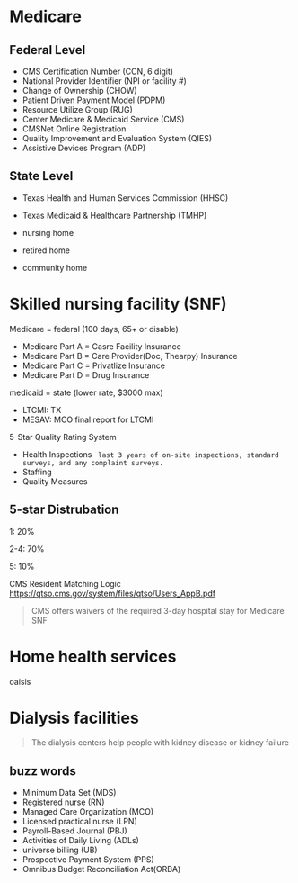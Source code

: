 # Medicare

## Federal Level
- CMS Certification Number (CCN, 6 digit)
- National Provider Identifier (NPI or facility #)
- Change of Ownership (CHOW)
- Patient Driven Payment Model (PDPM)
- Resource Utilize Group (RUG)
- Center Medicare & Medicaid Service (CMS)
- CMSNet Online Registration
- Quality Improvement and Evaluation System (QIES)
- Assistive Devices Program (ADP)

## State Level
- Texas Health and Human Services Commission (HHSC)
- Texas Medicaid & Healthcare Partnership (TMHP)

- nursing home
- retired home
- community home

# Skilled nursing facility (SNF)

Medicare = federal (100 days, 65+ or disable)

  - Medicare Part A = Casre Facility Insurance
  - Medicare Part B = Care Provider(Doc, Thearpy) Insurance
  - Medicare Part C = Privatlize Insurance
  - Medicare Part D = Drug Insurance

medicaid = state (lower rate, $3000 max)
  - LTCMI: TX
  - MESAV: MCO final report for LTCMI


5-Star Quality Rating System

- Health Inspections ` last 3 years of on-site inspections, standard surveys, and any complaint surveys.`
- Staffing
- Quality Measures


## 5-star Distrubation

1: 20%

2-4: 70%

5: 10%

CMS Resident Matching Logic
https://qtso.cms.gov/system/files/qtso/Users_AppB.pdf

> CMS offers waivers of the required 3-day hospital stay for Medicare SNF 

# Home health services
oaisis

# Dialysis facilities
> The dialysis centers help people with kidney disease or kidney failure


## buzz words
- Minimum Data Set (MDS)
- Registered nurse (RN)
- Managed Care Organization (MCO)
- Licensed practical nurse (LPN)
- Payroll-Based Journal (PBJ)
- Activities of Daily Living (ADLs)
- universe billing (UB)
- Prospective Payment System (PPS)
- Omnibus Budget Reconciliation Act(ORBA)
